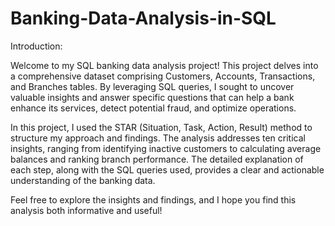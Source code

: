 # Banking-Data-Analysis-in-SQL
Introduction:

Welcome to my SQL banking data analysis project! This project delves into a comprehensive dataset comprising Customers, Accounts, Transactions, and Branches tables. By leveraging SQL queries, I sought to uncover valuable insights and answer specific questions that can help a bank enhance its services, detect potential fraud, and optimize operations.

In this project, I used the STAR (Situation, Task, Action, Result) method to structure my approach and findings. The analysis addresses ten critical insights, ranging from identifying inactive customers to calculating average balances and ranking branch performance. The detailed explanation of each step, along with the SQL queries used, provides a clear and actionable understanding of the banking data.

Feel free to explore the insights and findings, and I hope you find this analysis both informative and useful!
